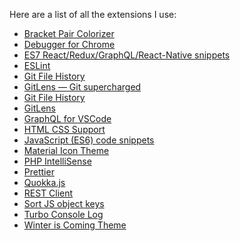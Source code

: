 Here are a list of all the extensions I use:
- [Bracket Pair Colorizer](https://marketplace.visualstudio.com/items?itemName=CoenraadS.bracket-pair-colorizer)
- [Debugger for Chrome](https://marketplace.visualstudio.com/items?itemName=msjsdiag.debugger-for-chrome)
- [ES7 React/Redux/GraphQL/React-Native snippets](https://marketplace.visualstudio.com/items?itemName=dsznajder.es7-react-js-snippetshttps://marketplace.visualstudio.com/items?itemName=dsznajder.es7-react-js-snippets)
- [ESLint](https://marketplace.visualstudio.com/items?itemName=dbaeumer.vscode-eslint)
- [Git File History](https://marketplace.visualstudio.com/items?itemName=pomber.git-file-history)
- [GitLens — Git supercharged
]()
- [Git File History](https://marketplace.visualstudio.com/items?itemName=fabiospampinato.vscode-git-history)
- [GitLens](https://marketplace.visualstudio.com/items?itemName=eamodio.gitlens)
- [GraphQL for VSCode](https://marketplace.visualstudio.com/items?itemName=kumar-harsh.graphql-for-vscode)
- [HTML CSS Support](https://marketplace.visualstudio.com/items?itemName=ecmel.vscode-html-css)
- [JavaScript (ES6) code snippets](https://marketplace.visualstudio.com/items?itemName=xabikos.JavaScriptSnippets)
- [Material Icon Theme](https://marketplace.visualstudio.com/items?itemName=PKief.material-icon-theme)
- [PHP IntelliSense](https://marketplace.visualstudio.com/items?itemName=felixfbecker.php-intellisense)
- [Prettier](https://marketplace.visualstudio.com/items?itemName=esbenp.prettier-vscode)
- [Quokka.js](https://marketplace.visualstudio.com/items?itemName=WallabyJs.quokka-vscode)
- [REST Client](https://marketplace.visualstudio.com/items?itemName=humao.rest-client)
- [Sort JS object keys](https://marketplace.visualstudio.com/items?itemName=zengxingxin.sort-js-object-keys)
- [Turbo Console Log](https://marketplace.visualstudio.com/items?itemName=ChakrounAnas.turbo-console-log)
- [Winter is Coming Theme](https://marketplace.visualstudio.com/items?itemName=johnpapa.winteriscoming)
